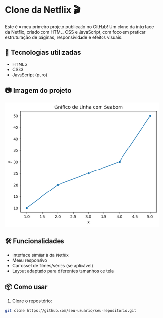 # Clone da Netflix 🎬

Este é o meu primeiro projeto publicado no GitHub! Um clone da interface da Netflix, criado com HTML, CSS e JavaScript, com foco em praticar estruturação de páginas, responsividade e efeitos visuais.

## 🚀 Tecnologias utilizadas

- HTML5
- CSS3
- JavaScript (puro)

## 📷 Imagem do projeto

![Screenshot do Clone da Netflix](https://github.com/bellDataSc/Visualizacao-de-Dados-e-Graficos-em-Python/blob/9ec31e5b4b808b9057fcc67bd0d6f8dec6285862/imagens/__results___4_0.png)

## 🛠️ Funcionalidades

- Interface similar à da Netflix
- Menu responsivo
- Carrossel de filmes/séries (se aplicável)
- Layout adaptado para diferentes tamanhos de tela

## 📦 Como usar

1. Clone o repositório:
```bash
git clone https://github.com/seu-usuario/seu-repositorio.git
